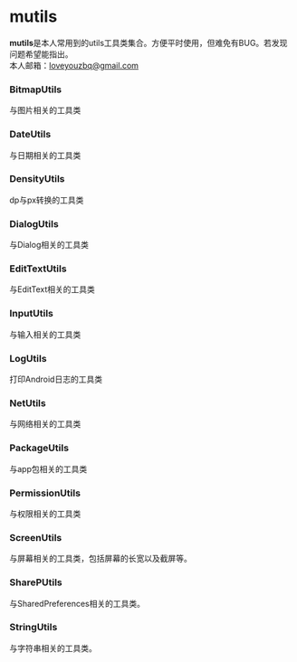 # mutils
**mutils**是本人常用到的utils工具类集合。方便平时使用，但难免有BUG。若发现问题希望能指出。  
本人邮箱：loveyouzbq@gmail.com

### BitmapUtils
与图片相关的工具类

### DateUtils
与日期相关的工具类

### DensityUtils
dp与px转换的工具类

### DialogUtils
与Dialog相关的工具类

### EditTextUtils
与EditText相关的工具类

### InputUtils
与输入相关的工具类

### LogUtils
打印Android日志的工具类

### NetUtils
与网络相关的工具类

### PackageUtils
与app包相关的工具类

### PermissionUtils
与权限相关的工具类

### ScreenUtils
与屏幕相关的工具类，包括屏幕的长宽以及截屏等。

### SharePUtils
与SharedPreferences相关的工具类。

### StringUtils
与字符串相关的工具类。